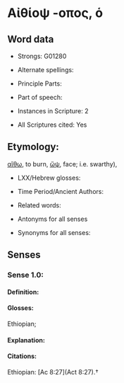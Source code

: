# Αἰθίοψ -οπος, ὁ

<!-- Status: S2=NeedsEdits -->
<!-- Lexica used for edits:   -->

## Word data

* Strongs: G01280

* Alternate spellings:



* Principle Parts: 


* Part of speech: 


* Instances in Scripture: 2

* All Scriptures cited: Yes

## Etymology: 

[αἴθω](), to burn, [ὤψ](), face; i.e. swarthy),

* LXX/Hebrew glosses: 


* Time Period/Ancient Authors: 


* Related words: 

* Antonyms for all senses

* Synonyms for all senses: 


## Senses 


### Sense  1.0: 

#### Definition: 

#### Glosses: 

Ethiopian; 

#### Explanation: 


#### Citations: 

Ethiopian: [Ac 8:27](Act 8:27).†
